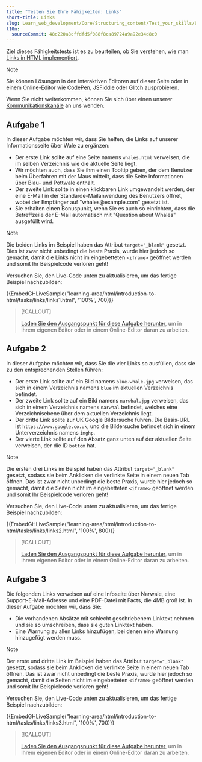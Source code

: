 ```yaml
---
title: "Testen Sie Ihre Fähigkeiten: Links"
short-title: Links
slug: Learn_web_development/Core/Structuring_content/Test_your_skills/Links
l10n:
  sourceCommit: 48d220a8cffdfd5f088f8ca89724a9a92e34d8c0
---
```


Ziel dieses Fähigkeitstests ist es zu beurteilen, ob Sie verstehen, wie man [Links in HTML implementiert](/de/docs/Learn_web_development/Core/Structuring_content/Creating_links).

> [!NOTE]
> Sie können Lösungen in den interaktiven Editoren auf dieser Seite oder in einem Online-Editor wie [CodePen](https://codepen.io/), [JSFiddle](https://jsfiddle.net/) oder [Glitch](https://glitch.com/) ausprobieren.
>
> Wenn Sie nicht weiterkommen, können Sie sich über einen unserer [Kommunikationskanäle](/de/docs/MDN/Community/Communication_channels) an uns wenden.

## Aufgabe 1

In dieser Aufgabe möchten wir, dass Sie helfen, die Links auf unserer Informationsseite über Wale zu ergänzen:

- Der erste Link sollte auf eine Seite namens `whales.html` verweisen, die im selben Verzeichnis wie die aktuelle Seite liegt.
- Wir möchten auch, dass Sie ihm einen Tooltip geben, der dem Benutzer beim Überfahren mit der Maus mitteilt, dass die Seite Informationen über Blau- und Pottwale enthält.
- Der zweite Link sollte in einen klickbaren Link umgewandelt werden, der eine E-Mail in der Standarde-Mailanwendung des Benutzers öffnet, wobei der Empfänger auf "whales\@example.com" gesetzt ist.
- Sie erhalten einen Bonuspunkt, wenn Sie es auch so einrichten, dass die Betreffzeile der E-Mail automatisch mit "Question about Whales" ausgefüllt wird.

> [!NOTE]
> Die beiden Links im Beispiel haben das Attribut `target="_blank"` gesetzt. Dies ist zwar nicht unbedingt die beste Praxis, wurde hier jedoch so gemacht, damit die Links nicht im eingebetteten `<iframe>` geöffnet werden und somit Ihr Beispielcode verloren geht!

Versuchen Sie, den Live-Code unten zu aktualisieren, um das fertige Beispiel nachzubilden:

{{EmbedGHLiveSample("learning-area/html/introduction-to-html/tasks/links/links1.html", '100%', 700)}}

> [!CALLOUT]
>
> [Laden Sie den Ausgangspunkt für diese Aufgabe herunter](https://github.com/mdn/learning-area/blob/main/html/introduction-to-html/tasks/links/links1-download.html), um in Ihrem eigenen Editor oder in einem Online-Editor daran zu arbeiten.

## Aufgabe 2

In dieser Aufgabe möchten wir, dass Sie die vier Links so ausfüllen, dass sie zu den entsprechenden Stellen führen:

- Der erste Link sollte auf ein Bild namens `blue-whale.jpg` verweisen, das sich in einem Verzeichnis namens `blue` im aktuellen Verzeichnis befindet.
- Der zweite Link sollte auf ein Bild namens `narwhal.jpg` verweisen, das sich in einem Verzeichnis namens `narwhal` befindet, welches eine Verzeichnisebene über dem aktuellen Verzeichnis liegt.
- Der dritte Link sollte zur UK Google Bildersuche führen. Die Basis-URL ist `https://www.google.co.uk`, und die Bildersuche befindet sich in einem Unterverzeichnis namens `imghp`.
- Der vierte Link sollte auf den Absatz ganz unten auf der aktuellen Seite verweisen, der die ID `bottom` hat.

> [!NOTE]
> Die ersten drei Links im Beispiel haben das Attribut `target="_blank"` gesetzt, sodass sie beim Anklicken die verlinkte Seite in einem neuen Tab öffnen. Das ist zwar nicht unbedingt die beste Praxis, wurde hier jedoch so gemacht, damit die Seiten nicht im eingebetteten `<iframe>` geöffnet werden und somit Ihr Beispielcode verloren geht!

Versuchen Sie, den Live-Code unten zu aktualisieren, um das fertige Beispiel nachzubilden:

{{EmbedGHLiveSample("learning-area/html/introduction-to-html/tasks/links/links2.html", '100%', 800)}}

> [!CALLOUT]
>
> [Laden Sie den Ausgangspunkt für diese Aufgabe herunter](https://github.com/mdn/learning-area/blob/main/html/introduction-to-html/tasks/links/links2-download.html), um in Ihrem eigenen Editor oder in einem Online-Editor daran zu arbeiten.

## Aufgabe 3

Die folgenden Links verweisen auf eine Infoseite über Narwale, eine Support-E-Mail-Adresse und eine PDF-Datei mit Facts, die 4MB groß ist. In dieser Aufgabe möchten wir, dass Sie:

- Die vorhandenen Absätze mit schlecht geschriebenem Linktext nehmen und sie so umschreiben, dass sie guten Linktext haben.
- Eine Warnung zu allen Links hinzufügen, bei denen eine Warnung hinzugefügt werden muss.

> [!NOTE]
> Der erste und dritte Link im Beispiel haben das Attribut `target="_blank"` gesetzt, sodass sie beim Anklicken die verlinkte Seite in einem neuen Tab öffnen. Das ist zwar nicht unbedingt die beste Praxis, wurde hier jedoch so gemacht, damit die Seiten nicht im eingebetteten `<iframe>` geöffnet werden und somit Ihr Beispielcode verloren geht!

Versuchen Sie, den Live-Code unten zu aktualisieren, um das fertige Beispiel nachzubilden:

{{EmbedGHLiveSample("learning-area/html/introduction-to-html/tasks/links/links3.html", '100%', 700)}}

> [!CALLOUT]
>
> [Laden Sie den Ausgangspunkt für diese Aufgabe herunter](https://github.com/mdn/learning-area/blob/main/html/introduction-to-html/tasks/links/links3-download.html), um in Ihrem eigenen Editor oder in einem Online-Editor daran zu arbeiten.
